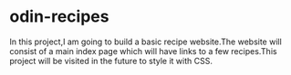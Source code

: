 # odin-recipes
In this project,I am going to build a basic recipe website.The website will consist of a main index page which will have links to a few recipes.This project will be visited in the future to style it with CSS.
